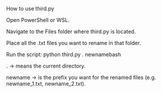 How to use third.py

Open PowerShell or WSL.

Navigate to the Files folder where third.py is located.

Place all the .txt files you want to rename in that folder.

Run the script:
python third.py . newnamebash

. -> means the current directory.

newname -> is the prefix you want for the renamed files (e.g. newname_1.txt, newname_2.txt).